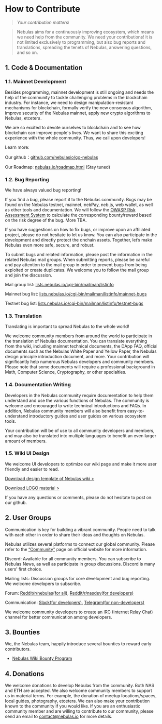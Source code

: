 # How to Contribute
> *Your contribution matters!*

> Nebulas aims for a continuously improving ecosystem, which means we need help from the community. We need your contributions! It is not limited exclusively to programming, but also bug reports and translations, spreading the tenets of Nebulas, answering questions, and so on.

## 1. Code & Documentation
### 1.1. Mainnet Development
<!--Nebulas mainnet development is the most important and challenging portion of Nebulas technical development. -->
Besides programming, mainnet development is still ongoing and needs the help of the community to tackle challenging problems in the blockchain industry. For instance, we need to
design manipulation-resistant mechanisms for blockchain, formally verify the
new consensus algorithm, improve security of the Nebulas mainnet, apply new
crypto algorithms to Nebulas, etcetera.

We are so excited to devote ourselves to blockchain and to see how blockchain
can improve people's lives. We want to share this exciting experience with
the whole community. Thus, we call upon developers!

Learn more:

Our github：[github.com/nebulasio/go-nebulas](https://github.com/nebulasio/go-nebulas)

Our Roadmap: [nebulas.io/roadmap.html](https://nebulas.io/roadmap.html) (Stay tuned)

### 1.2. Bug Reporting
We have always valued bug reporting!

If you find a bug, please report it to the Nebulas community. Bugs may be found on the Nebulas testnet, mainnet, nebPay, neb.js, web wallet, as well as other tools and documentation. We will follow the [OWASP Risk Assessment System](https://www.owasp.org/index.php/OWASP_Risk_Rating_Methodology) to calculate the corresponding bounty/reward based on the risk degree of the bug. More TBA.

<!--Every time we launch a new function, we will first deploy it on our testnet. Currently, we have launched our first new function on the Nebulas testnet and everyone is welcome to try it, report any bugs discovered and receive the corresponding reward. The first of many new functions in public beta on the testnet is the inter-contract function.-->
If you have suggestions on how to fix bugs, or improve upon an affiliated project, please do not hesitate to let us know. You can also participate in the development and directly protect the onchain assets. Together, let’s make Nebulas even more safe, secure, and robust.

To submit bugs and related information, please post the information in the related Nebulas mail groups. When submitting reports, please be careful and pay attention to the mail group in order to prevent bugs from being exploited or create duplicates. We welcome you to follow the mail group and join the discussion.

Mail group list: [lists.nebulas.io/cgi-bin/mailman/listinfo](https://lists.nebulas.io/cgi-bin/mailman/listinfo)

Mainnet bug list: [lists.nebulas.io/cgi-bin/mailman/listinfo/mainnet-bugs](https://lists.nebulas.io/cgi-bin/mailman/listinfo/mainnet-bugs)

Testnet bug list: [lists.nebulas.io/cgi-bin/mailman/listinfo/testnet-bugs](https://lists.nebulas.io/cgi-bin/mailman/listinfo/testnet-bugs)

### 1.3.   Translation
Translating is important to spread Nebulas to the whole world!


We welcome community members from around the world to participate in the translation of Nebulas documentation. You can translate everything from the wiki, including mainnet technical documents, the DApp FAQ, official documents such as the Nebulas White Paper and Yellow Paper, the Nebulas design principle introduction document, and more. Your contribution will significantly help numerous Nebulas developers and community members.
Please note that some documents will require a professional background in Math, Computer Science, Cryptography, or other specialties.

### 1.4.  Documentation Writing
Developers in the Nebulas community require documentation to help them understand and use the various functions of Nebulas. The community is welcome and encouraged to write technical introductions and FAQs.
In addition, Nebulas community members will also benefit from easy-to-understand introductory guides and user guides on various ecosystem tools.

Your contribution will be of use to all community developers and members, and may also be translated into multiple languages to benefit an even larger amount of members.

### 1.5. Wiki UI Design
We welcome UI developers to optimize our wiki page and make it more user friendly and easier to read.

[Download design template of Nebulas wiki >](https://drive.google.com/drive/folders/10ZWW1ygjnLa3VtjJ88fhv1jUai9SXNNz?usp=sharing)

[Download LOGO material >](https://nebulas.io/docs/NEBULAS-LOGO-SVG.zip)

If you have any questions or comments, please do not hesitate to post on our github.

## 2. User Groups
Communication is key for building a vibrant community. People need to talk with each
other in order to share their ideas and thoughts on Nebulas.


Nebulas utilizes several platforms to connect our global community. Please refer to the [“Community”](https://nebulas.io/community.html) page on official website for more information.

Discord: Available for all community members. You can subscribe to Nebulas News, as well as participate in group discussions. Discord is many users' first choice.

Mailing lists: Discussion groups for core development and bug reporting. We welcome developers to subscribe.

Forum: [Reddit/r/nebulas(for all)](https://reddit.com/r/nebulas), [Reddit/r/nasdev(for developers)](https://reddit.com/r/nasdev)

Communication: [Slack(for developers)](https://nebulasio.herokuapp.com/), [Telegram(for non-developers)](https://t.me/nebulasio)

We welcome community developers to create an IRC (Internet Relay Chat) channel for better communication among developers.

## 3. Bounties

We, the Nebulas team, happily introduce several bounties to reward early contributors.
- [Nebulas Wiki Bounty Program](https://medium.com/nebulasio/nebulas-wiki-bounty-program-32048077e16c)

## 4. Donations
We welcome donations to develop Nebulas from the community. Both NAS and ETH are accepted. We also welcome community members to support us in material terms. For example, the donation of meetup locations/spaces, local guides, photography, etcetera. We can also make your contribution known to the community if you would like. If you are an enthusiastic community member and are willing to contribute to our community, please send an email to [contact@nebulas.io](mailto:contact@nebulas.io) for more details.
